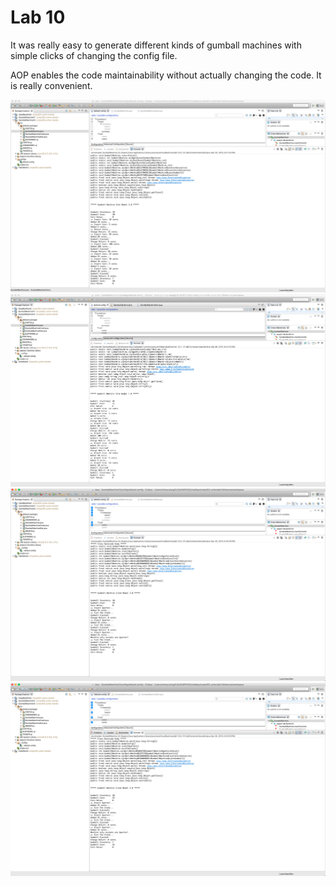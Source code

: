 # Lab 10

It was really easy to generate different kinds of gumball machines with simple clicks of changing the config file. 

AOP enables the code maintainability without actually changing the code. It is really convenient.

![alt text](1.png)
![alt text](2.png)
![alt text](3.png)
![alt text](4.png)